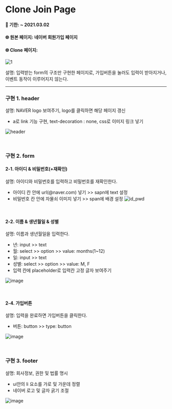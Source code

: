 
# Clone Join Page


#### :calendar: 기한: ~ 2021.03.02
#### :globe_with_meridians: 원본 페이지: 네이버 회원가입 페이지
#### :globe_with_meridians: Clone 페이지:
![1](/uploads/8d160297736da04415662f06e7ba2aa6/1.PNG)

설명: 입력받는 form의 구조만 구현한 페이지로, 가입버튼을 눌러도 입력이 받아지거나, 이벤트 동작이 이루어지지 않는다.

------------------------------------------

### 구현 1. header
설명: NAVER logo 보여주기, logo를 클릭하면 해당 페이지 갱신
* a로 link 기능 구현, text-decoration : none, css로 이미지 링크 넣기

![header](/uploads/c0bfb6d13aa222355835c52b11ed6e70/header.PNG)

<br>

### 구현 2. form

#### 2-1. 아이디 & 비밀번호(+재확인)
설명: 아이디와 비밀번호를 입력하고 비밀번호를 재확인한다.
* 아이디 칸 안에 url(@naver.com) 넣기 >> sapn에 text 설정
* 비밀번호 칸 안에 자물쇠 이미지 넣기 >> span에 배경 설정
![id_pwd](/uploads/4b040e2186362382e2d44c1c35596c34/id_pwd.PNG)

<br>

#### 2-2. 이름 & 생년월일 & 성별
설명: 이름과 생년월일을 입력한다.
* 년: input >> text
* 월: select >> option >> value: months(1~12)
* 일: input >> text
* 성별: select >> option >> value: M, F
* 입력 칸에 placeholder로 입력칸 고정 글자 보여주기


![image](/uploads/6b3cba3a4dc84e1920a60e6ce8b02b38/image.png)

<br>

#### 2-4. 가입버튼
설명: 입력을 완료하면 가입버튼을 클릭한다.
* 버튼: button >> type: button

![image](/uploads/3cd2a77b692802d21266d87a3859c787/image.png)

<br>

### 구현 3. footer
설명: 회사정보, 권한 및 법률 명시
* ui안의 li 요소를 가로 및 가운데 정렬
* 네이버 로고 및 글자 굵기 조절

![image](/uploads/0818edfaaf4ff036b960f5c285571cf4/image.png)

<br>
